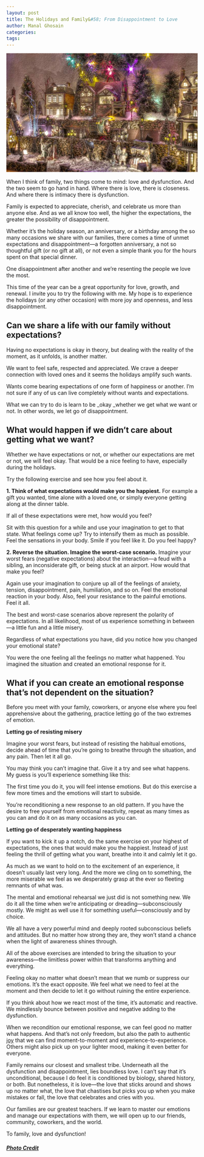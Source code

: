 ```yaml
---
layout: post
title: The Holidays and Family&#58; From Disappointment to Love
author: Manal Ghosain
categories:
tags:
---
```


![The holidays](/images/holidays.jpg)

When I think of family, two things come to mind: love and dysfunction. And the two seem to go hand in hand. Where there is love, there is closeness. And where there is intimacy there is dysfunction.

Family is expected to appreciate, cherish, and celebrate us more than anyone else. And as we all know too well, the higher the expectations, the greater the possibility of disappointment.

Whether it’s the holiday season, an anniversary, or a birthday among the so many occasions we share with our families, there comes a time of unmet expectations and disappointment—a forgotten anniversary, a not so thoughtful gift (or no gift at all), or not even a simple thank you for the hours spent on that special dinner.

One disappointment after another and we’re resenting the people we love the most.

This time of the year can be a great opportunity for love, growth, and renewal. I invite you to try the following with me. My hope is to experience the holidays (or any other occasion) with more joy and openness, and less disappointment.

## Can we share a life with our family without expectations?

Having no expectations is okay in theory, but dealing with the reality of the moment, as it unfolds, is another matter. 

We want to feel safe, respected and appreciated. We crave a deeper connection with loved ones and it seems the holidays amplify such wants. 

Wants come bearing expectations of one form of happiness or another. I’m not sure if any of us can live completely without wants and expectations. 

What we can try to do is learn to be _okay _whether we get what we want or not. In other words, we let go of disappointment. 

## What would happen if we didn’t care about getting what we want?

Whether we have expectations or not, or whether our expectations are met or not, we will feel okay. That would be a nice feeling to have, especially during the holidays. 

Try the following exercise and see how you feel about it. 

**1. Think of what expectations would make you the happiest.** For example a gift you wanted, time alone with a loved one, or simply everyone getting along at the dinner table. 

If all of these expectations were met, how would you feel? 

Sit with this question for a while and use your imagination to get to that state. What feelings come up? Try to intensify them as much as possible. Feel the sensations in your body. Smile if you feel like it. Do you feel happy? 

**2. Reverse the situation. Imagine the worst-case scenario.** Imagine your worst fears (negative expectations) about the interaction—a feud with a sibling, an inconsiderate gift, or being stuck at an airport. How would that make you feel? 

Again use your imagination to conjure up all of the feelings of anxiety, tension, disappointment, pain, humiliation, and so on. Feel the emotional reaction in your body. Also, feel your resistance to the painful emotions. Feel it all. 

The best and worst-case scenarios above represent the polarity of expectations. In all likelihood, most of us experience something in between—a little fun and a little misery. 

Regardless of what expectations you have, did you notice how you changed your emotional state? 

You were the one feeling all the feelings no matter what happened. You imagined the situation and created an emotional response for it. 

## What if you can create an emotional response that’s not dependent on the situation?

Before you meet with your family, coworkers, or anyone else where you feel apprehensive about the gathering, practice letting go of the two extremes of emotion. 

**Letting go of resisting misery** 

Imagine your worst fears, but instead of resisting the habitual emotions, decide ahead of time that you’re going to breathe through the situation, and any pain. Then let it all go. 

You may think you can’t imagine that. Give it a try and see what happens. My guess is you’ll experience something like this: 

The first time you do it, you will feel intense emotions. But do this exercise a few more times and the emotions will start to subside. 

You’re reconditioning a new response to an old pattern. If you have the desire to free yourself from emotional reactivity, repeat as many times as you can and do it on as many occasions as you can. 

**Letting go of desperately wanting happiness** 

If you want to kick it up a notch, do the same exercise on your highest of expectations, the ones that would make you the happiest. Instead of just feeling the thrill of getting what you want, breathe into it and calmly let it go. 

As much as we want to hold on to the excitement of an experience, it doesn’t usually last very long. And the more we cling on to something, the more miserable we feel as we desperately grasp at the ever so fleeting remnants of what was. 

The mental and emotional rehearsal we just did is not something new. We do it all the time when we’re anticipating or dreading—subconsciously mostly. We might as well use it for something useful—consciously and by choice. 

We all have a very powerful mind and deeply rooted subconscious beliefs and attitudes. But no matter how strong they are, they won’t stand a chance when the light of awareness shines through. 

All of the above exercises are intended to bring the situation to your awareness—the limitless power within that transforms anything and everything. 

Feeling okay no matter what doesn’t mean that we numb or suppress our emotions. It’s the exact opposite. We feel what we need to feel at the moment and then decide to let it go without ruining the entire experience. 

If you think about how we react most of the time, it’s automatic and reactive. We mindlessly bounce between positive and negative adding to the dysfunction. 

When we recondition our emotional response, we can feel good no matter what happens. And that’s not only freedom, but also the path to authentic [joy](/the-joy-of-the-holidays/) that we can find moment-to-moment and experience-to-experience. Others might also pick up on your lighter mood, making it even better for everyone. 

Family remains our closest and smallest tribe. Underneath all the dysfunction and disappointment, lies boundless love. I can’t say that it’s unconditional, because I do feel it is conditioned by biology, shared history, or both. But nonetheless, it is love—the love that sticks around and shows up no matter what, the love that chastises but picks you up when you make mistakes or fall, the love that celebrates and cries with you. 

Our families are our greatest teachers. If we learn to master our emotions and manage our expectations with them, we will open up to our friends, community, coworkers, and the world. 

To family, love and dysfunction!

##### [Photo Credit](http://www.flickr.com/photos/pagedooley/6531410151/)